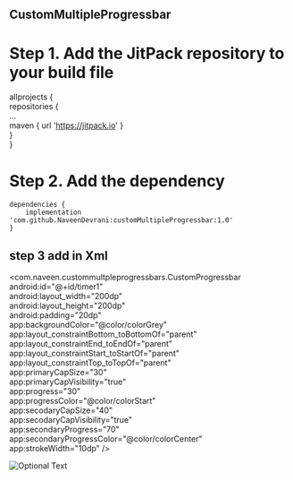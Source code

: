 ## CustomMultipleProgressbar  

# Step 1. Add the JitPack repository to your build file   

allprojects {  
	  	repositories {  
			...  
		  	maven { url 'https://jitpack.io' }  
	 	}  
	 }    
   
 # Step 2. Add the dependency  
 	dependencies {
		implementation 'com.github.NaveenDevrani:customMultipleProgressbar:1.0'
	}  
  
## step 3 add in Xml 

<com.naveen.custommultpleprogressbars.CustomProgressbar  
        android:id="@+id/timer1"  
        android:layout_width="200dp"  
        android:layout_height="200dp"  
        android:padding="20dp"  
        app:backgroundColor="@color/colorGrey"  
        app:layout_constraintBottom_toBottomOf="parent"  
        app:layout_constraintEnd_toEndOf="parent"  
        app:layout_constraintStart_toStartOf="parent"  
        app:layout_constraintTop_toTopOf="parent"  
        app:primaryCapSize="30"  
        app:primaryCapVisibility="true"  
        app:progress="30"  
        app:progressColor="@color/colorStart"  
        app:secodaryCapSize="40"  
        app:secodaryCapVisibility="true"  
        app:secondaryProgress="70"  
        app:secondaryProgressColor="@color/colorCenter"  
        app:strokeWidth="10dp" />  
  
  ![Optional Text](../master/pic1.jpg)
  
  

